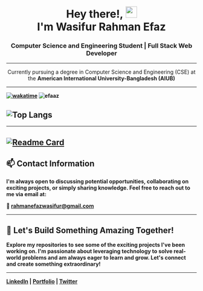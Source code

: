 <h1 align="center">Hey there!,  <img src="https://emojis.slackmojis.com/emojis/images/1588315024/8823/hyperkitty.gif?1588315024" width="30" /> <br/> I'm Wasifur Rahman Efaz</h1>


<h3 align="center">Computer Science and Engineering Student | Full Stack Web Developer</h3>

---

<div align="center">
  Currently pursuing a degree in Computer Science and Engineering (CSE) at the <b> American International University-Bangladesh (AIUB) <b/>
</div> 

---
[![wakatime](https://wakatime.com/badge/user/018e9584-7169-4db4-aad5-e38d7dd27d26.svg)](https://wakatime.com/@018e9584-7169-4db4-aad5-e38d7dd27d26)
<a align="left"> <img src="https://komarev.com/ghpvc/?username=efaaz&label=Profile%20views&color=0e75b6&style=flat" alt="efaaz" /> </a>

![Top Langs](https://github-readme-stats.vercel.app/api/top-langs/?username=efaaz&layout=compact&theme=radical)
---

---
[![Readme Card](https://github-readme-stats.vercel.app/api/pin/?username=anuraghazra&theme=radical&repo=github-readme-stats)](https://github.com/anuraghazra/github-readme-stats)
---

## 📫 Contact Information
I'm always open to discussing potential opportunities, collaborating on exciting projects, or simply sharing knowledge. Feel free to reach out to me via email at:

**📧 [rahmanefazwasifur@gmail.com](mailto:rahmanefazwasifur@gmail.com)**

---

## 🌟 Let's Build Something Amazing Together!
Explore my repositories to see some of the exciting projects I've been working on. I'm passionate about leveraging technology to solve real-world problems and am always eager to learn and grow. Let's connect and create something extraordinary!

---

**[LinkedIn](www.linkedin.com/in/wasifur-rahman-efaz)** | **[Portfolio](#)** | **[Twitter](https://www.instagram.com/_.efaz._)**
